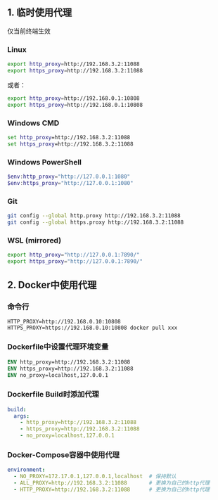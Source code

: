 ## 1. 临时使用代理

仅当前终端生效

### Linux

```bash
export http_proxy=http://192.168.3.2:11088
export https_proxy=http://192.168.3.2:11088
```

或者：

```bash
export http_proxy=http://192.168.0.1:10808
export https_proxy=http://192.168.0.1:10808
```

### Windows CMD

```cmd
set http_proxy=http://192.168.3.2:11088
set https_proxy=http://192.168.3.2:11088
```

### Windows PowerShell

```powershell
$env:http_proxy="http://127.0.0.1:1080"
$env:https_proxy="http://127.0.0.1:1080"
```

### Git

```bash
git config --global http.proxy http://192.168.3.2:11088
git config --global https.proxy http://192.168.3.2:11088
```

### WSL (mirrored)

```bash
export http_proxy="http://127.0.0.1:7890/"
export https_proxy="http://127.0.0.1:7890/"
```

## 2. Docker中使用代理
### 命令行
```
HTTP_PROXY=http://192.168.0.10:10808 HTTPS_PROXY=https://192.168.0.10:10808 docker pull xxx
```
### Dockerfile中设置代理环境变量

```dockerfile
ENV http_proxy=http://192.168.3.2:11088
ENV https_proxy=http://192.168.3.2:11088
ENV no_proxy=localhost,127.0.0.1
```

### Dockerfile Build时添加代理

```yaml
build:
  args:
    - http_proxy=http://192.168.3.2:11088
    - https_proxy=http://192.168.3.2:11088
    - no_proxy=localhost,127.0.0.1
```

### Docker-Compose容器中使用代理

```yaml
environment:
  - NO_PROXY=172.17.0.1,127.0.0.1,localhost  # 保持默认
  - ALL_PROXY=http://192.168.3.2:11088       # 更换为自己的http代理
  - HTTP_PROXY=http://192.168.3.2:11088      # 更换为自己的http代理
```
